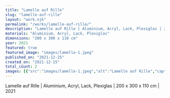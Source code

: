 ```yaml
---
title: "Lamelle auf Rille"
slug: "lamelle-auf-rille"
layout: "work.njk"
permalink: "/works/lamelle-auf-rille/"
description: "Lamelle auf Rille | Aluminium, Acryl, Lack, Plexiglas | 200 x 300 x 110 cm | 2021"
materials: "Aluminium, Acryl, Lack, Plexiglas"
dimensions: "200 x 300 x 110 cm"
year: 2021
featured: true
featured_image: "images/lamelle-1.jpeg"
published_on: "2021-12-25"
created_on: "2021-12-15"
total_count: 2
images: [{"src":"images/lamelle-1.jpeg","alt":"Lamelle auf Rille","caption":"Ausstellungsansicht gentle touch, Galerie Knecht und Burster Karlsruhe","order":1},{"src":"images/lamelle-2.jpeg","alt":"Lamelle auf Rille","caption":"Ausstellungsansicht gentle touch, Galerie Knecht und Burster Karlsruhe\\n","order":2}]
---
```


Lamelle auf Rille | Aluminium, Acryl, Lack, Plexiglas | 200 x 300 x 110 cm | 2021